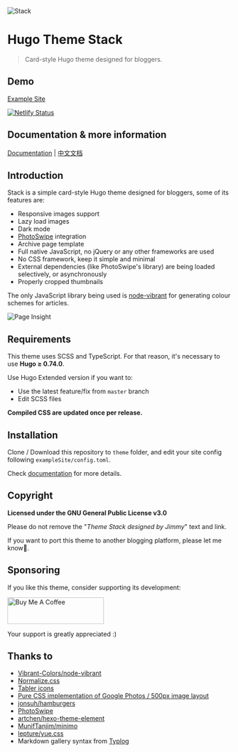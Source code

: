 ![Stack](https://i.imgur.com/cCiHOGS.jpg)
# Hugo Theme Stack

> Card-style Hugo theme designed for bloggers.

## Demo

[Example Site](https://theme-stack.jimmycai.com/)

[![Netlify Status](https://api.netlify.com/api/v1/badges/a2d2807a-a905-4bcb-97da-8da8d847da3d/deploy-status)](https://app.netlify.com/sites/hugo-theme-stack/deploys)

## Documentation & more information

[Documentation](https://docs.stack.jimmycai.com/) | [中文文档](https://docs.stack.jimmycai.com/v/zh-cn/)

## Introduction

Stack is a simple card-style Hugo theme designed for bloggers, some of its features are:

- Responsive images support
- Lazy load images
- Dark mode
- [PhotoSwipe](https://photoswipe.com/) integration
- Archive page template
- Full native JavaScript, no jQuery or any other frameworks are used
- No CSS framework, keep it simple and minimal
- External dependencies (like PhotoSwipe's library) are being loaded selectively, or asynchronously
- Properly cropped thumbnails

The only JavaScript library being used is [node-vibrant](https://github.com/Vibrant-Colors/node-vibrant) for generating colour schemes for articles.

![Page Insight](https://i.imgur.com/0hUWmMh.png)

## Requirements

This theme uses SCSS and TypeScript. For that reason, it's necessary to use **Hugo ≥ 0.74.0**.

Use Hugo Extended version if you want to:

* Use the latest feature/fix from `master` branch
* Edit SCSS files
  
**Compiled CSS are updated once per release.**

## Installation

Clone / Download this repository to `theme` folder, and edit your site config following `exampleSite/config.toml`.

Check [documentation](https://www.notion.so/jimmycai/Hugo-Theme-Stack-511aec5b9ed845ce9b6e3ae0bf7fb6d4) for more details.

## Copyright

**Licensed under the GNU General Public License v3.0**

Please do not remove the "*Theme Stack designed by Jimmy*" text and link.

If you want to port this theme to another blogging platform, please let me know🙏.

## Sponsoring

If you like this theme, consider supporting its development:

<a href="https://www.buymeacoffee.com/jimmycai" target="_blank"><img src="https://cdn.buymeacoffee.com/buttons/v2/default-green.png" alt="Buy Me A Coffee" height="60px" width="217px"></a>

Your support is greatly appreciated :)

## Thanks to

  - [Vibrant-Colors/node-vibrant](https://github.com/Vibrant-Colors/node-vibrant)
  - [Normalize.css](https://necolas.github.io/normalize.css/)
  - [Tabler icons](https://tablericons.com/)
  - [Pure CSS implementation of Google Photos / 500px image layout](https://github.com/xieranmaya/blog/issues/6)
  - [jonsuh/hamburgers](https://github.com/jonsuh/hamburgers)
  - [PhotoSwipe](https://photoswipe.com/)
  - [artchen/hexo-theme-element](https://github.com/artchen/hexo-theme-element)
  - [MunifTanjim/minimo](https://github.com/MunifTanjim/minimo)
  - [lepture/yue.css](https://github.com/lepture/yue.css)
  - Markdown gallery syntax from [Typlog](https://typlog.com/)

